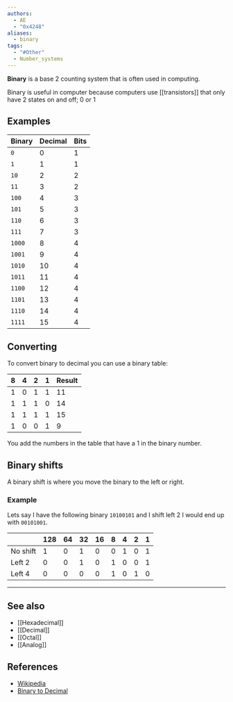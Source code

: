 ```yaml
---
authors:
  - AE
  - "0x4248"
aliases:
  - binary
tags:
  - "#Other"
  - Number_systems
---
```

**Binary** is a base 2 counting system that is often used in  computing.

Binary is useful in computer because computers use [[transistors]] that only have 2 states on and off; 0 or 1

## Examples

| Binary | Decimal | Bits |
| ------ | ------- | ---- |
| `0`    | 0       | 1    |
| `1`    | 1       | 1    |
| `10`   | 2       | 2    |
| `11`   | 3       | 2    |
| `100`  | 4       | 3    |
| `101`  | 5       | 3    |
| `110`  | 6       | 3    |
| `111`  | 7       | 3    |
| `1000` | 8       | 4    |
| `1001` | 9       | 4    |
| `1010` | 10      | 4    |
| `1011` | 11      | 4    |
| `1100` | 12      | 4    |
| `1101` | 13      | 4    |
| `1110` | 14      | 4    |
| `1111` | 15      | 4    |

## Converting
To convert binary to decimal you can use a binary table:

| 8 | 4 | 2 | 1 | Result |
| - | - | - | - | ------ |
| 1 | 0 | 1 | 1 | 11     |
| 1 | 1 | 1 | 0 | 14     |
| 1 | 1 | 1 | 1 | 15     |
| 1 | 0 | 0 | 1 | 9      |

You add the numbers in the table that have a 1 in the binary number.

## Binary shifts
A binary shift is where you move the binary to the left or right.
### Example
Lets say I have the following binary `10100101` and I shift left 2 I would end up with `00101001`.

|          | 128 | 64  | 32  | 16  | 8   | 4   | 2   | 1   |
| -------- | --- | --- | --- | --- | --- | --- | --- | --- |
| No shift | 1   | 0   | 1   | 0   | 0   | 1   | 0   | 1   |
| Left 2   | 0   | 0   | 1   | 0   | 1   | 0   | 0   | 1   |
| Left 4   | 0   | 0   | 0   | 0   | 1   | 0   | 1   | 0   |


---
## See also
- [[Hexadecimal]]
- [[Decimal]]
- [[Octal]]
- [[Analog]]

## References
- [Wikipedia](https://en.wikipedia.org/wiki/Binary_number)
- [Binary to Decimal](https://www.rapidtables.com/convert/number/binary-to-decimal.html)
